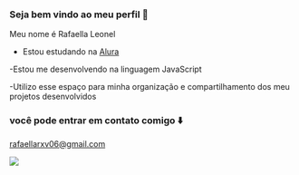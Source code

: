 ### Seja bem vindo ao meu perfil 🌸

Meu nome é Rafaella Leonel

- Estou estudando na [Alura](https://www.alura.com.br)

-Estou me desenvolvendo na linguagem JavaScript

-Utilizo esse espaço para minha organização e compartilhamento dos meu projetos desenvolvidos

### você pode entrar em contato comigo ⬇️

rafaellarxv06@gmail.com

![](https://tenor.com/pt-BR/view/broncos-hello-kitty-love-gif-19466274)
